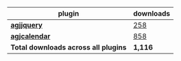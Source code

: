 plugin|downloads
------|----------
[**agjjquery**](https://www.npmjs.com/package/agjjquery)|[258](https://www.npmjs.com/package/agjjquery)
[**agjcalendar**](https://www.npmjs.com/package/agjcalendar)|[858](https://www.npmjs.com/package/agjcalendar)
**Total downloads across all plugins**|**1,116**
